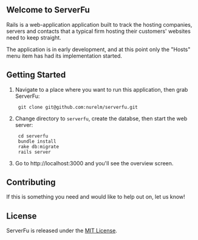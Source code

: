 ## Welcome to ServerFu

Rails is a web-application application built to track the
hosting companies, servers and contacts that a typical firm hosting
their customers' websites need to keep straight.

The application is in early development, and at this point only the
"Hosts" menu item has had its implementation started.

## Getting Started

1. Navigate to a place where you want to run this application, then
grab ServerFu:

        git clone git@github.com:nurelm/serverfu.git

2. Change directory to `serverfu`, create the databse, then start the
web server:

        cd serverfu
        bundle install
        rake db:migrate
        rails server

4. Go to http://localhost:3000 and you'll see the overview screen.

## Contributing

If this is something you need and would like to help out on, let us know!

## License

ServerFu is released under the [MIT License](http://www.opensource.org/licenses/MIT).
